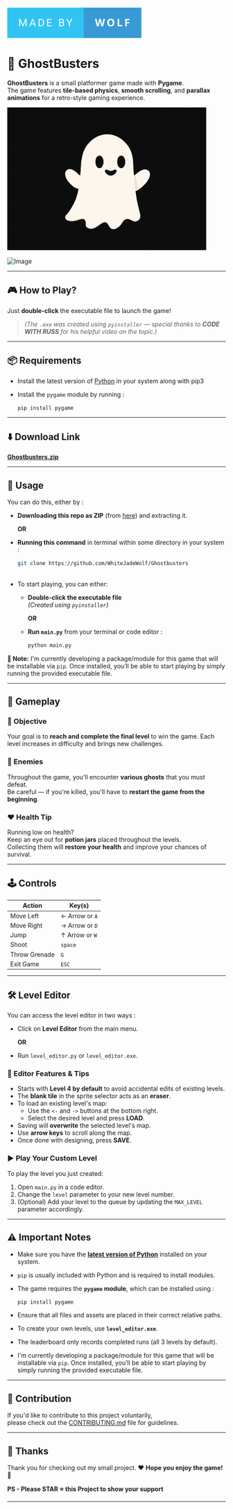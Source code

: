 ![made-by-wolf](https://github.com/WhiteJadeWolf/Ghostbusters/blob/main/Assets/made-by-wolf.svg)

# 👻 GhostBusters

**GhostBusters** is a small platformer game made with **Pygame**.  
The game features **tile-based physics**, **smooth scrolling**, and **parallax animations** for a retro-style gaming experience.

![GhostBusters Logo](https://github.com/WhiteJadeWolf/Ghostbusters/blob/main/Assets/ghosty.jpg)

![Image](https://github.com/user-attachments/assets/6f735515-7bdc-4e7d-b295-05bef0908eb6)

---

## 🎮 How to Play?

Just **double-click** the executable file to launch the game!  
> *(The `.exe` was created using `pyinstaller` — special thanks to **CODE WITH RUSS** for his helpful video on the topic.)*

---

## 📦 Requirements

- Install the latest version of [Python](https://www.python.org/downloads/) in your system along with pip3
- Install the `pygame` module by running :

  ```bash
  pip install pygame

---

## ⬇️ Download Link

**[Ghostbusters.zip](https://github.com/WhiteJadeWolf/Ghostbusters/archive/refs/heads/main.zip)**

---

## 🚀 Usage

  You can do this, either by :
  - **Downloading this repo as ZIP** (from [here](https://github.com/WhiteJadeWolf/Ghostbusters/archive/refs/heads/main.zip)) and extracting it.

    **OR**

  - **Running this command** in terminal within some directory in your system :
    ```bash
    git clone https://github.com/WhiteJadeWolf/Ghostbusters
  
- To start playing, you can either:

  - **Double-click the executable file**  
    *(Created using `pyinstaller`)*

    **OR**

  - **Run `main.py`** from your terminal or code editor :

    ```bash
    python main.py

**🔔 Note:** I'm currently developing a package/module for this game that will be installable via `pip`. Once installed, you’ll be able to start playing by simply running the provided executable file.

---

## 👾 Gameplay

### 🎯 Objective

Your goal is to **reach and complete the final level** to win the game. Each level increases in difficulty and brings new challenges.

### 👻 Enemies

Throughout the game, you’ll encounter **various ghosts** that you must defeat.  
Be careful — if you're killed, you'll have to **restart the game from the beginning**.

### ❤️ Health Tip

Running low on health?  
Keep an eye out for **potion jars** placed throughout the levels.  
Collecting them will **restore your health** and improve your chances of survival.

---

## 🕹️ Controls

| Action            | Key(s)               |
|-------------------|----------------------|
| Move Left         | ← Arrow or `A`       |
| Move Right        | → Arrow or `D`       |
| Jump              | ↑ Arrow or `W`       |
| Shoot             | `space`              |
| Throw Grenade     | `G`                  |
| Exit Game         | `ESC`                |

---

## 🛠️ Level Editor

You can access the level editor in two ways :

- Click on **Level Editor** from the main menu.

  **OR**
  
- Run `level_editor.py` or `level_editor.exe`.


### 🧩 Editor Features & Tips

- Starts with **Level 4 by default** to avoid accidental edits of existing levels.
- The **blank tile** in the sprite selector acts as an **eraser**.
- To load an existing level's map:
  - Use the `<-` and `->` buttons at the bottom right.
  - Select the desired level and press **LOAD**.
- Saving will **overwrite** the selected level's map.
- Use **arrow keys** to scroll along the map.
- Once done with designing, press **SAVE**.

### ▶️ Play Your Custom Level

To play the level you just created:

1. Open `main.py` in a code editor.
2. Change the `level` parameter to your new level number.
3. (Optional) Add your level to the queue by updating the `MAX_LEVEL` parameter accordingly.

---

## ⚠️ Important Notes

- Make sure you have the **[latest version of Python](https://www.python.org/downloads/)** installed on your system.
- `pip` is usually included with Python and is required to install modules.
- The game requires the **`pygame` module**, which can be installed using :

  ```bash
  pip install pygame
- Ensure that all files and assets are placed in their correct relative paths.
- To create your own levels, use **`level_editor.exe`**.
- The leaderboard only records completed runs (all 3 levels by default).
- I'm currently developing a package/module for this game that will be installable via `pip`. Once installed, you’ll be able to start playing by simply running the provided executable file.


---

## 🤝 Contribution

If you'd like to contribute to this project voluntarily,  
please check out the [CONTRIBUTING.md](https://github.com/WhiteJadeWolf/Ghostbusters/blob/main/CONTRIBUTING.md) file for guidelines.

---

## 🙏 Thanks

Thank you for checking out my small project. ❤️
**Hope you enjoy the game!** 🎉

**PS - Please STAR ⭐ this Project to show your support**

---

